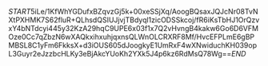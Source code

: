 $START$5iLe/1KfWhYGDufxBZqvzGj5k+00xeSSjXq/AoogBQsaxJQJcNr08TvNXtPXHMK7S62fluR+QLhsdQSIUJjvjTBdyql1zicODSSkcoj/fR6iKsTbHJ1OrQzvxY4bNTdcyi445y32KzA29hqC9UPE6x03f1x7Q2vHvngB4kakw6Go6D6VFMOze0Cc7qZbzN6wXAQkxihxuhjqxnsQLWnOLCRXRF8Mf/HvcEFPLmE6gBPMBSL8C1yFm6FkksX+d3iOUS605dJoogkyE1UmRxF4wXNwiduchKH039opL3Guyr2eJzzbcHLKy3eBjAkcYUoKh2YXk5J4p6kz6RdMsQ78Wg==$END$